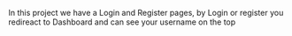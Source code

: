 In this project we have a Login and Register pages, by Login or register you redireact to Dashboard and can see your username on the top